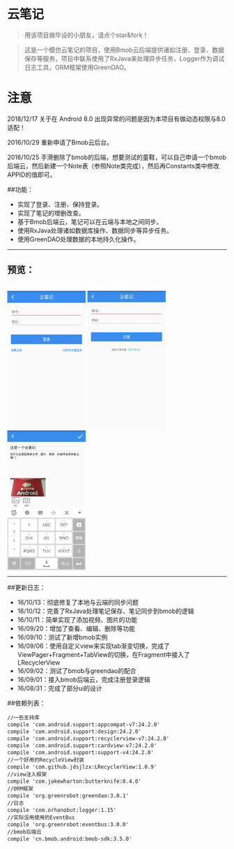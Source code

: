 # 云笔记
> 用该项目做毕设的小朋友，请点个star&fork！

> 这是一个模仿云笔记的项目，使用Bmob云后端提供诸如注册、登录、数据保存等服务，项目中联系使用了RxJava来处理异步任务，Logger作为调试日志工具，ORM框架使用GreenDAO。

# 注意
2018/12/17 关于在 Android 8.0 出现异常的问题是因为本项目有做动态权限与8.0适配！

2016/10/29 重新申请了Bmob云后台。

2016/10/25 手滑删除了bmob的后端，想要测试的童鞋，可以自己申请一个bmob后端云，然后新建一个Note表（参照Note类完成），然后再Constants类中修改APPID的值即可。

##功能：

- 实现了登录、注册、保持登录。
- 实现了笔记的增删改查。
- 基于Bmob后端云，笔记可以在云端与本地之间同步。
- 使用RxJava处理诸如数据库操作、数据同步等异步任务。
- 使用GreenDAO处理数据的本地持久化操作。

---

## 预览：

<br/>
<img 
    src="./Screenshot_1.png" 
    width = "180" 
    height = "320" 
    alt="Preview 1" 
    align=center />
<img 
    src="./Screenshot_2.png" 
    width = "180" 
    height = "320" 
    alt="Preview 1" 
    align=center />
<img 
    src="./Screenshot_3.png" 
    width = "180" 
    height = "320" 
    alt="Preview 1" 
    align=center />

---

##更新日志：

- 16/10/13：彻底修复了本地与云端的同步问题
- 16/10/12：完善了RxJava处理笔记保存、笔记同步到bmob的逻辑
- 16/10/11：简单实现了添加视频、图片的功能
- 16/09/20：增加了查看、编辑、删除等功能
- 16/09/10：测试了新增bmob实例
- 16/09/06：使用自定义view来实现tab渐变切换，完成了ViewPager+Fragment+TabView的切换，在Fragment中接入了LRecyclerView
- 16/09/02：测试了bmob与greendao的配合
- 16/09/01：接入bmob后端云，完成注册登录逻辑
- 16/08/31：完成了部分ui的设计


##依赖列表：

	//一些支持库
	compile 'com.android.support:appcompat-v7:24.2.0'
    compile 'com.android.support:design:24.2.0'
    compile 'com.android.support:recyclerview-v7:24.2.0'
    compile 'com.android.support:cardview-v7:24.2.0'
	compile 'com.android.support:support-v4:24.2.0'
	//一个好用的RecycleView封装
    compile 'com.github.jdsjlzx:LRecyclerView:1.0.9'
	//view注入框架
    compile 'com.jakewharton:butterknife:8.4.0'
	//ORM框架
    compile 'org.greenrobot:greendao:3.0.1'
	//日志
    compile 'com.orhanobut:logger:1.15'
	//实际没用使用的EventBus
    compile 'org.greenrobot:eventbus:3.0.0'
	//bmob后端云
    compile 'cn.bmob.android:bmob-sdk:3.5.0'
    
